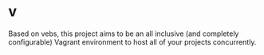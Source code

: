 # v

Based on vebs, this project aims to be an all inclusive (and completely configurable) Vagrant environment to host all of your projects concurrently.
